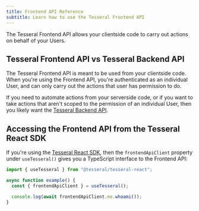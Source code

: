 ```yaml
---
title: Frontend API Reference
subtitle: Learn how to use the Tesseral Frontend API
---
```


The Tesseral Frontend API allows your clientside code to carry out actions on
behalf of your Users.

## Tesseral Frontend API vs Tesseral Backend API

The Tesseral Frontend API is meant to be used from your clientside code. When
you're using the Frontend API, you're authenticated as an individual User, and
can only carry out the actions that user has permission to do.

If you need to automate actions from your serverside code, or if you want to
take actions that aren't scoped to the permission of an individual User, then
you likely want the [Tesseral Backend API](/docs/backend-api-reference).

## Accessing the Frontend API from the Tesseral React SDK

If you're using the [Tesseral React
SDK](/docs/sdks/clientside-sdks/tesseral-sdk-react), then the
`frontendApiClient` property under `useTesseral()` gives you a TypeScript
interface to the Frontend API:

```typescript
import { useTesseral } from "@tesseral/tesseral-react";

async function example() {
  const { frontendApiClient } = useTesseral();

  console.log(await frontendApiClient.me.whoami());
}
```
